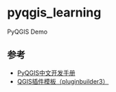 # pyqgis_learning
PyQGIS Demo

## 参考

- [PyQGIS中文开发手册](https://luolingchun.github.io/PyQGIS-Developer-Cookbook-cn/)
- [QGIS插件模板（pluginbuilder3）](pluginbuilder3)

